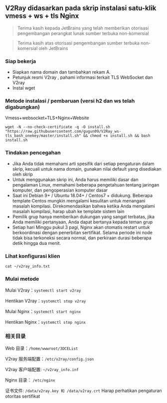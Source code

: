 ## V2Ray didasarkan pada skrip instalasi satu-klik vmess + ws + tls Nginx

> Terima kasih kepada JetBrains yang telah memberikan otorisasi pengembangan perangkat lunak sumber terbuka non-komersial

> Terima kasih atas otorisasi pengembangan sumber terbuka non-komersial oleh JetBrains

### Siap bekerja
* Siapkan nama domain dan tambahkan rekam A.
* Petunjuk resmi V2ray , pahami informasi terkait TLS WebSocket dan V2ray
* Instal wget

### Metode instalasi / pembaruan (versi h2 dan ws telah digabungkan)
Vmess+websocket+TLS+Nginx+Website
```
wget -N --no-check-certificate -q -O install.sh "https://raw.githubusercontent.com/gugun09/V2Ray_ws-tls_bash_onekey/master/install.sh" && chmod +x install.sh && bash install.sh
```

### Tindakan pencegahan
* Jika Anda tidak memahami arti spesifik dari setiap pengaturan dalam skrip, kecuali untuk nama domain, gunakan nilai default yang disediakan oleh skrip
* Untuk menggunakan skrip ini, Anda harus memiliki dasar dan pengalaman Linux, memahami beberapa pengetahuan tentang jaringan komputer, dan pengoperasian komputer dasar
* Saat ini Debian 9+ / Ubuntu 18.04+ / Centos7 + didukung. Beberapa template Centos mungkin mengalami kesulitan untuk menangani masalah kompilasi. Direkomendasikan bahwa ketika Anda mengalami masalah kompilasi, harap ubah ke template sistem lain
* Pemilik grup hanya memberikan dukungan yang sangat terbatas, jika Anda memiliki pertanyaan, Anda dapat bertanya kepada teman grup
* Setiap hari Minggu pukul 3 pagi, Nginx akan otomatis restart untuk berkoordinasi dengan penerbitan sertifikat. Selama periode ini node tidak bisa terkoneksi secara normal, dan perkiraan durasi beberapa detik hingga dua menit.

### Lihat konfigurasi klien
`cat ~/v2ray_info.txt`

### Mulai metode

Mulai V2ray：`systemctl start v2ray`

Hentikan V2ray：`systemctl stop v2ray`

Mulai Nginx：`systemctl start nginx`

Hentikan Nginx：`systemctl stop nginx`

### 相关目录

Web 目录：`/home/wwwroot/3DCEList`

V2ray 服务端配置：`/etc/v2ray/config.json`

V2ray 客户端配置: `~/v2ray_info.inf`

Nginx 目录： `/etc/nginx`

证书文件: `/data/v2ray.key 和 /data/v2ray.crt` Harap perhatikan pengaturan otoritas sertifikat